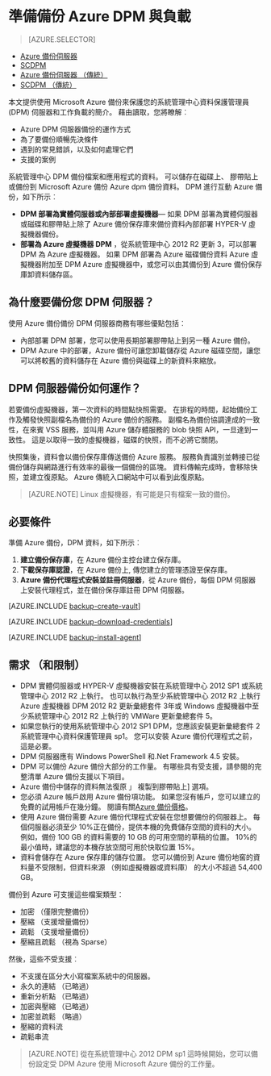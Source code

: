 <properties
    pageTitle="Azure DPM 備份簡介 |Microsoft Azure"
    description="若要備份 DPM 伺服器使用 Azure 備份服務簡介"
    services="backup"
    documentationCenter=""
    authors="Nkolli1"
    manager="shreeshd"
    editor=""
    keywords="系統管理中心資料保護管理員，資料保護管理員，dpm 備份"/>

<tags
    ms.service="backup"
    ms.workload="storage-backup-recovery"
    ms.tgt_pltfrm="na"
    ms.devlang="na"
    ms.topic="article"
    ms.date="08/21/2016"
    ms.author="trinadhk;giridham;jimpark;markgal"/>

# <a name="preparing-to-back-up-workloads-to-azure-with-dpm"></a>準備備份 Azure DPM 與負載

> [AZURE.SELECTOR]
- [Azure 備份伺服器](backup-azure-microsoft-azure-backup.md)
- [SCDPM](backup-azure-dpm-introduction.md)
- [Azure 備份伺服器 （傳統）](backup-azure-microsoft-azure-backup-classic.md)
- [SCDPM （傳統）](backup-azure-dpm-introduction-classic.md)


本文提供使用 Microsoft Azure 備份來保護您的系統管理中心資料保護管理員 (DPM) 伺服器和工作負載的簡介。 藉由讀取，您將瞭解︰

- Azure DPM 伺服器備份的運作方式
- 為了要備份順暢先決條件
- 遇到的常見錯誤，以及如何處理它們
- 支援的案例

系統管理中心 DPM 備份檔案和應用程式的資料。 可以儲存在磁碟上、 膠帶貼上或備份到 Microsoft Azure 備份 Azure dpm 備份資料。 DPM 進行互動 Azure 備份，如下所示︰

- **DPM 部署為實體伺服器或內部部署虛擬機器**— 如果 DPM 部署為實體伺服器或磁碟和膠帶貼上除了 Azure 備份保存庫來備份資料內部部署 HYPER-V 虛擬機器備份。
- **部署為 Azure 虛擬機器 DPM** ，從系統管理中心 2012 R2 更新 3，可以部署 DPM 為 Azure 虛擬機器。 如果 DPM 部署為 Azure 磁碟備份資料 Azure 虛擬機器附加至 DPM Azure 虛擬機器中，或您可以由其備份到 Azure 備份保存庫卸資料儲存區。

## <a name="why-backup-your-dpm-servers"></a>為什麼要備份您 DPM 伺服器？

使用 Azure 備份備份 DPM 伺服器商務有哪些優點包括︰

- 內部部署 DPM 部署，您可以使用長期部署膠帶貼上到另一種 Azure 備份。
- DPM Azure 中的部署，Azure 備份可讓您卸載儲存從 Azure 磁碟空間，讓您可以將較舊的資料儲存在 Azure 備份與磁碟上的新資料來縮放。

## <a name="how-does-dpm-server-backup-work"></a>DPM 伺服器備份如何運作？
若要備份虛擬機器，第一次資料的時間點快照需要。 在排程的時間，起始備份工作及觸發快照副檔名為備份的 Azure 備份的服務。 副檔名為備份協調達成的一致性，在來賓 VSS 服務，並叫用 Azure 儲存體服務的 blob 快照 API，一旦達到一致性。 這是以取得一致的虛擬機器，磁碟的快照，而不必將它關閉。

快照集後，資料會以備份保存庫傳送備份 Azure 服務。 服務負責識別並轉接已從備份儲存與網路進行有效率的最後一個備份的區塊。 資料傳輸完成時，會移除快照，並建立復原點。 Azure 傳統入口網站中可以看到此復原點。

>[AZURE.NOTE] Linux 虛擬機器，有可能是只有檔案一致的備份。

## <a name="prerequisites"></a>必要條件
準備 Azure 備份，DPM 資料，如下所示︰

1. **建立備份保存庫**，在 Azure 備份主控台建立保存庫。
2. **下載保存庫認證**，在 Azure 備份上, 傳您建立的管理憑證至保存庫。
3. **Azure 備份代理程式安裝並註冊伺服器**，從 Azure 備份，每個 DPM 伺服器上安裝代理程式，並在備份保存庫註冊 DPM 伺服器。

[AZURE.INCLUDE [backup-create-vault](../../includes/backup-create-vault.md)]

[AZURE.INCLUDE [backup-download-credentials](../../includes/backup-download-credentials.md)]

[AZURE.INCLUDE [backup-install-agent](../../includes/backup-install-agent.md)]


## <a name="requirements-and-limitations"></a>需求 （和限制）

- DPM 實體伺服器或 HYPER-V 虛擬機器安裝在系統管理中心 2012 SP1 或系統管理中心 2012 R2 上執行。 也可以執行為至少系統管理中心 2012 R2 上執行 Azure 虛擬機器 DPM 2012 R2 更新彙總套件 3年或 Windows 虛擬機器中至少系統管理中心 2012 R2 上執行的 VMWare 更新彙總套件 5。
- 如果您執行的使用系統管理中心 2012 SP1 DPM，您應該安裝更新彙總套件 2 系統管理中心資料保護管理員 sp1。 您可以安裝 Azure 備份代理程式之前，這是必要。
- DPM 伺服器應有 Windows PowerShell 和.Net Framework 4.5 安裝。
- DPM 可以備份 Azure 備份大部分的工作量。 有哪些具有受支援，請參閱的完整清單 Azure 備份支援以下項目。
- Azure 備份中儲存的資料無法復原 」 複製到膠帶貼上] 選項。
- 您必須 Azure 帳戶啟用 Azure 備份項功能。 如果您沒有帳戶，您可以建立的免費的試用帳戶在幾分鐘。 閱讀有關[Azure 備份價格](https://azure.microsoft.com/pricing/details/backup/)。
- 使用 Azure 備份需要 Azure 備份代理程式安裝在您想要備份的伺服器上。 每個伺服器必須至少 10%正在備份，提供本機的免費儲存空間的資料的大小。 例如，備份 100 GB 的資料需要的 10 GB 的可用空間的草稿的位置。 10%的最小值時，建議您的本機存放空間可用於快取位置 15%。
- 資料會儲存在 Azure 保存庫的儲存位置。 您可以備份到 Azure 備份地窖的資料量不受限制，但資料來源 （例如虛擬機器或資料庫） 的大小不超過 54,400 GB。

備份到 Azure 可支援這些檔案類型︰

- 加密 （僅限完整備份）
- 壓縮 （支援增量備份）
- 疏鬆 （支援增量備份）
- 壓縮且疏鬆 （視為 Sparse）

然後，這些不受支援︰

- 不支援在區分大小寫檔案系統中的伺服器。
- 永久的連結 （已略過）
- 重新分析點 （已略過）
- 加密與壓縮 （已略過）
- 加密並疏鬆 （略過）
- 壓縮的資料流
- 疏鬆串流

>[AZURE.NOTE] 從在系統管理中心 2012 DPM sp1 這時候開始，您可以備份設定受 DPM Azure 使用 Microsoft Azure 備份的工作量。
